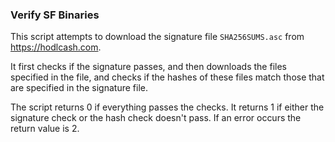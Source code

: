 ### Verify SF Binaries ###
This script attempts to download the signature file `SHA256SUMS.asc` from https://hodlcash.com.

It first checks if the signature passes, and then downloads the files specified in the file, and checks if the hashes of these files match those that are specified in the signature file.

The script returns 0 if everything passes the checks. It returns 1 if either the signature check or the hash check doesn't pass. If an error occurs the return value is 2.